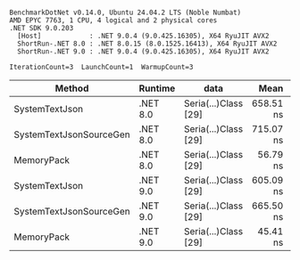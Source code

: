 ```

BenchmarkDotNet v0.14.0, Ubuntu 24.04.2 LTS (Noble Numbat)
AMD EPYC 7763, 1 CPU, 4 logical and 2 physical cores
.NET SDK 9.0.203
  [Host]            : .NET 9.0.4 (9.0.425.16305), X64 RyuJIT AVX2
  ShortRun-.NET 8.0 : .NET 8.0.15 (8.0.1525.16413), X64 RyuJIT AVX2
  ShortRun-.NET 9.0 : .NET 9.0.4 (9.0.425.16305), X64 RyuJIT AVX2

IterationCount=3  LaunchCount=1  WarmupCount=3  

```
| Method                  | Runtime  | data                 | Mean      | Error      | StdDev   | Min       | Max       | Gen0   | Allocated |
|------------------------ |--------- |--------------------- |----------:|-----------:|---------:|----------:|----------:|-------:|----------:|
| SystemTextJson          | .NET 8.0 | Seria(...)Class [29] | 658.51 ns |  93.004 ns | 5.098 ns | 654.61 ns | 664.28 ns | 0.0229 |     392 B |
| SystemTextJsonSourceGen | .NET 8.0 | Seria(...)Class [29] | 715.07 ns | 157.215 ns | 8.618 ns | 709.67 ns | 725.01 ns | 0.0277 |     464 B |
| MemoryPack              | .NET 8.0 | Seria(...)Class [29] |  56.79 ns |   8.935 ns | 0.490 ns |  56.38 ns |  57.33 ns | 0.0072 |     120 B |
| SystemTextJson          | .NET 9.0 | Seria(...)Class [29] | 605.09 ns |  42.792 ns | 2.346 ns | 603.22 ns | 607.72 ns | 0.0229 |     392 B |
| SystemTextJsonSourceGen | .NET 9.0 | Seria(...)Class [29] | 665.50 ns |  36.171 ns | 1.983 ns | 663.23 ns | 666.89 ns | 0.0277 |     464 B |
| MemoryPack              | .NET 9.0 | Seria(...)Class [29] |  45.41 ns |   3.575 ns | 0.196 ns |  45.20 ns |  45.59 ns | 0.0072 |     120 B |
